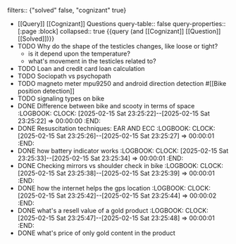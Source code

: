filters:: {"solved" false, "cognizant" true}

- [[Query]] [[Cognizant]] Questions
  query-table:: false
  query-properties:: [:page :block]
  collapsed:: true
  {{query (and [[Cognizant]] [[Question]] [[Solved]])}}
- TODO Why do the shape of the testicles changes, like loose or tight?
	- is it depend upon the temperature?
	- what's movement in the testicles related to?
- TODO Loan and credit card loan calculation
- TODO Sociopath vs psychopath
- TODO magneto meter mpu9250 and android direction detection #[[Bike position detection]]
- TODO signaling types on bike
- DONE Difference between bike and scooty in terms of space
  :LOGBOOK:
  CLOCK: [2025-02-15 Sat 23:25:22]--[2025-02-15 Sat 23:25:22] =>  00:00:00
  :END:
- DONE Resuscitation techniques: EAR AND ECC
  :LOGBOOK:
  CLOCK: [2025-02-15 Sat 23:25:26]--[2025-02-15 Sat 23:25:27] =>  00:00:01
  :END:
- DONE how battery indicator works
  :LOGBOOK:
  CLOCK: [2025-02-15 Sat 23:25:33]--[2025-02-15 Sat 23:25:34] =>  00:00:01
  :END:
- DONE Checking mirrors vs shoulder check in bike
  :LOGBOOK:
  CLOCK: [2025-02-15 Sat 23:25:38]--[2025-02-15 Sat 23:25:39] =>  00:00:01
  :END:
- DONE how the internet helps the gps location
  :LOGBOOK:
  CLOCK: [2025-02-15 Sat 23:25:42]--[2025-02-15 Sat 23:25:44] =>  00:00:02
  :END:
- DONE what's a resell value of a gold product
  :LOGBOOK:
  CLOCK: [2025-02-15 Sat 23:25:47]--[2025-02-15 Sat 23:25:48] =>  00:00:01
  :END:
- DONE what's price of only gold content in the product